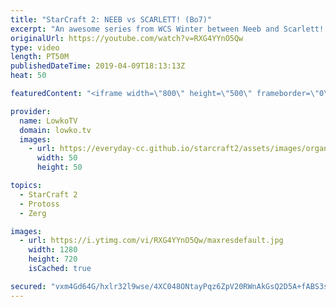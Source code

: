 ```yaml
---
title: "StarCraft 2: NEEB vs SCARLETT! (Bo7)"
excerpt: "An awesome series from WCS Winter between Neeb and Scarlett! Subscribe for more videos: http://lowko.tv/youtube More StarCraft 2 casts: https://youtu.be/BfikSEkWzao  In this best-of-7 series I cast the Grand Finals of the WCS Winter America between two channel favourites.  Check out Lowko merchandise:"
originalUrl: https://youtube.com/watch?v=RXG4YYnO5Qw
type: video
length: PT50M
publishedDateTime: 2019-04-09T18:13:13Z
heat: 50

featuredContent: "<iframe width=\"800\" height=\"500\" frameborder=\"0\" src=\"https://www.youtube.com/embed/RXG4YYnO5Qw\" allow=\"accelerometer; autoplay; encrypted-media; gyroscope; picture-in-picture\" allowfullscreen></iframe>"

provider:
  name: LowkoTV
  domain: lowko.tv
  images:
    - url: https://everyday-cc.github.io/starcraft2/assets/images/organizations/lowko.tv-50x50.jpg
      width: 50
      height: 50

topics:
  - StarCraft 2
  - Protoss
  - Zerg

images:
  - url: https://i.ytimg.com/vi/RXG4YYnO5Qw/maxresdefault.jpg
    width: 1280
    height: 720
    isCached: true

secured: "vxm4Gd64G/hxlr32l9wse/4XC048ONtayPqz6ZpV20RWnAkGsQ2D5A+fABS3s+UfL9zWtggF2ikK+y6HYbcbyiPpa1YQE+mVu0QLH6JggxVQ287refFYDUQN61A4aGd+RSM7eoff8eegWYcgiOSD/MesOBUF5+XCYmm+vWHQh8Y4Ijqy+vXtn2mqoLS3gq2y4g3yblof3KtTXdP+HNc2pUK7c1/k1b6A7a5unIQ77JrXQX2rZ/uGwzhbhuMIFprDc94SPFRIhlywaWT7TptXHhuv/qCmeJxkKxvEKTL+6yx72KnXG+75VVS76LjndE6BHb70lbc+OrpaxUCmtU98C29q9iNzv40v4ekMwYthMbykv7Ksq/5wzfCJB4tev/UlJ2yWD0E5tghWB3JAzgxWHtD3sqX+9Wsl/FGpmYPwy9c=;9Fur3tyI1YvC1zY08ztxIQ=="
---
```


